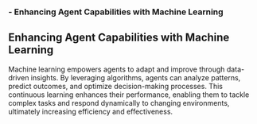 ### - Enhancing Agent Capabilities with Machine Learning

## Enhancing Agent Capabilities with Machine Learning

Machine learning empowers agents to adapt and improve through data-driven insights. By leveraging algorithms, agents can analyze patterns, predict outcomes, and optimize decision-making processes. This continuous learning enhances their performance, enabling them to tackle complex tasks and respond dynamically to changing environments, ultimately increasing efficiency and effectiveness.
